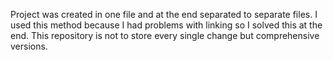 Project was created in one file and at the end separated to separate files.
I used this method because I had problems with linking so I solved this at the end.
This repository is not to store every single change but comprehensive versions.
